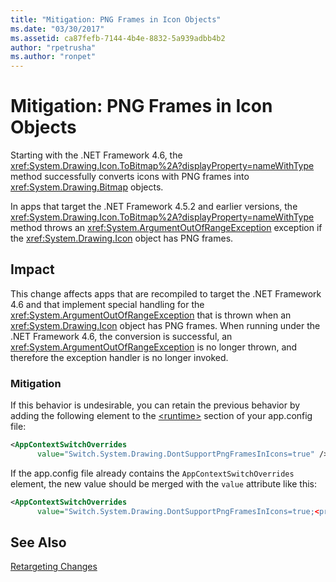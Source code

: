 ```yaml
---
title: "Mitigation: PNG Frames in Icon Objects"
ms.date: "03/30/2017"
ms.assetid: ca87fefb-7144-4b4e-8832-5a939adbb4b2
author: "rpetrusha"
ms.author: "ronpet"
---
```

# Mitigation: PNG Frames in Icon Objects
Starting with the .NET Framework 4.6, the <xref:System.Drawing.Icon.ToBitmap%2A?displayProperty=nameWithType> method successfully converts icons with PNG frames into <xref:System.Drawing.Bitmap> objects.  
  
 In apps that target the .NET Framework 4.5.2 and earlier versions, the <xref:System.Drawing.Icon.ToBitmap%2A?displayProperty=nameWithType> method throws an <xref:System.ArgumentOutOfRangeException> exception if the <xref:System.Drawing.Icon> object has PNG frames.  
  
## Impact  
 This change affects apps that are recompiled to target the .NET Framework 4.6 and that implement special handling for the <xref:System.ArgumentOutOfRangeException> that is thrown when an <xref:System.Drawing.Icon> object has PNG frames. When running under the .NET Framework 4.6, the conversion is successful, an <xref:System.ArgumentOutOfRangeException> is no longer thrown, and therefore the exception handler is no longer invoked.  
  
### Mitigation  
 If this behavior is undesirable, you can retain the previous behavior by adding the following element to the [\<runtime>](../../../docs/framework/configure-apps/file-schema/runtime/runtime-element.md) section of your app.config file:  
  
```xml  
<AppContextSwitchOverrides   
      value="Switch.System.Drawing.DontSupportPngFramesInIcons=true" />  
```  
  
 If the app.config file already contains the `AppContextSwitchOverrides` element, the new value should be merged with the `value` attribute like this:  
  
```xml  
<AppContextSwitchOverrides   
      value="Switch.System.Drawing.DontSupportPngFramesInIcons=true;<previous key>=<previous value>" />  
```  
  
## See Also  
 [Retargeting Changes](../../../docs/framework/migration-guide/retargeting-changes-in-the-net-framework-4-6.md)
